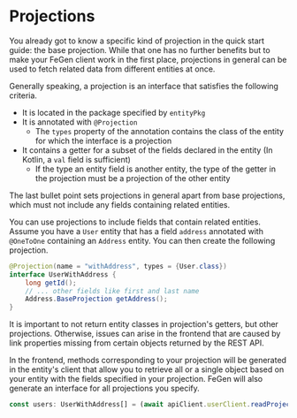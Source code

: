 # Projections

You already got to know a specific kind of projection in the quick start guide: the base projection.
While that one has no further benefits but to make your FeGen client work in the first place, projections in general can be used to fetch related data from different entities at once.

Generally speaking, a projection is an interface that satisfies the following criteria.

- It is located in the package specified by `entityPkg`
- It is annotated with `@Projection`
  - The `types` property of the annotation contains the class of the entity for which the interface is a projection
- It contains a getter for a subset of the fields declared in the entity (In Kotlin, a `val` field is sufficient)
  - If the type an entity field is another entity, the type of the getter in the projection must be a projection of the other entity

The last bullet point sets projections in general apart from base projections, which must not include any fields containing related entities.

You can use projections to include fields that contain related entities.
Assume you have a `User` entity that has a field `address` annotated with `@OneToOne` containing an `Address` entity.
You can then create the following projection.

```java
@Projection(name = "withAddress", types = {User.class})
interface UserWithAddress {
    long getId();
    // ... other fields like first and last name
    Address.BaseProjection getAddress();
}
```

It is important to not return entity classes in projection's getters, but other projections.
Otherwise, issues can arise in the frontend that are caused by link properties missing from certain objects returned by the REST API.

In the frontend, methods corresponding to your projection will be generated in the entity's client that allow you to retrieve all or a single object based on your entity with the fields specified in your projection.
FeGen will also generate an interface for all projections you specify.

```typescript
const users: UserWithAddress[] = (await apiClient.userClient.readProjectionsUserWithAddress()).items;
```